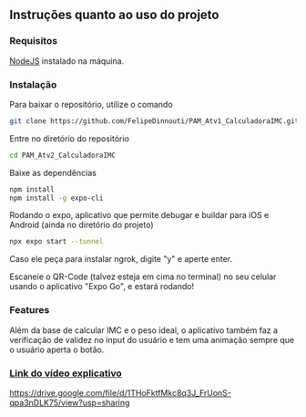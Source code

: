 ## Instruções quanto ao uso do projeto

### Requisitos

[NodeJS](https://nodejs.org/en) instalado na máquina.


### Instalação 

Para baixar o repositório, utilize o comando

```bash
git clone https://github.com/FelipeDinnouti/PAM_Atv1_CalculadoraIMC.git
```

Entre no diretório do repositório

```bash
cd PAM_Atv2_CalculadoraIMC
```

Baixe as dependências

```bash
npm install
npm install -g expo-cli
```

Rodando o expo, aplicativo que permite debugar e buildar para iOS e Android
(ainda no diretório do projeto)

```bash
npx expo start --tunnel
```

Caso ele peça para instalar ngrok, digite "y" e aperte enter.

Escaneie o QR-Code (talvez esteja em cima no terminal) no seu celular usando o aplicativo "Expo Go", e estará rodando!

### Features

Além da base de calcular IMC e o peso ideal, o aplicativo também faz a verificação de validez no input do usuário e tem uma animação sempre que o usuário aperta o botão.

### [Link do vídeo explicativo](https://drive.google.com/file/d/1THoFktfMkc8q3J_FrUonS-qpa3nDLK75/view?usp=sharing)










https://drive.google.com/file/d/1THoFktfMkc8q3J_FrUonS-qpa3nDLK75/view?usp=sharing